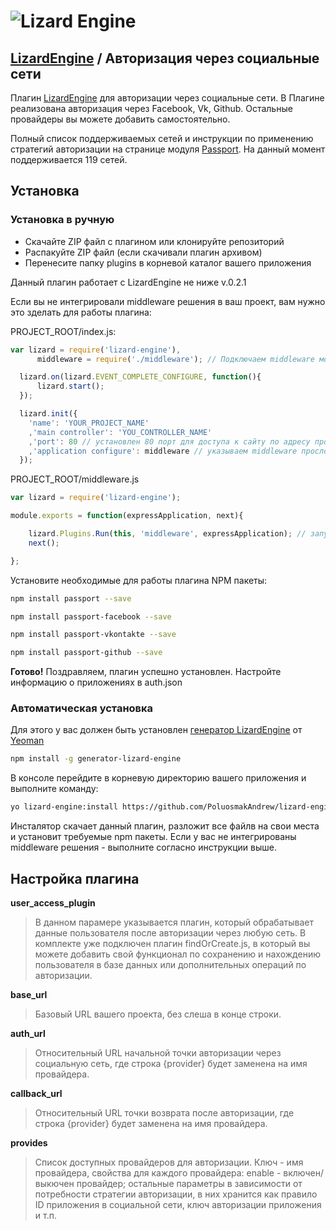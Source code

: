 ![Lizard Engine](http://i.imgur.com/mhamGKF.png)
===================================
## [LizardEngine](https://github.com/PoluosmakAndrew/lizard-engine) / Авторизация через социальные сети

Плагин [LizardEngine](https://github.com/PoluosmakAndrew/lizard-engine) для авторизации через социальные сети.
В Плагине реализована авторизация через Facebook, Vk, Github. Остальные провайдеры вы можете добавить самостоятельно.

Полный список поддерживаемых сетей и инструкции по применению стратегий авторизации на странице модуля [Passport](http://passportjs.org/guide/providers/).
На данный момент поддерживается 119 сетей.

## Установка

### Установка в ручную

* Скачайте ZIP файл с плагином или клонируйте репозиторий
* Распакуйте ZIP файл (если скачивали плагин архивом)
* Перенесите папку plugins в корневой каталог вашего приложения

Данный плагин работает с LizardEngine не ниже v.0.2.1

Если вы не интегрировали middleware решения в ваш проект, вам нужно это зделать для работы плагина:

PROJECT_ROOT/index.js:

```javascript
var lizard = require('lizard-engine'),
      middleware = require('./middleware'); // Подключаем middleware модуль

  lizard.on(lizard.EVENT_COMPLETE_CONFIGURE, function(){
      lizard.start();
  });

  lizard.init({
    'name': 'YOUR_PROJECT_NAME'
    ,'main controller': 'YOU_CONTROLLER_NAME'
    ,'port': 80 // установлен 80 порт для доступа к сайту по адресу прописанному в host (понадобится для тестирования)
    ,'application configure': middleware // указываем middleware прослойку
  });
```

PROJECT_ROOT/middleware.js

```javascript
var lizard = require('lizard-engine');

module.exports = function(expressApplication, next){

    lizard.Plugins.Run(this, 'middleware', expressApplication); // запускаем системный плагин для поиска middleware плагинов
    next();

};
```

Установите необходимые для работы плагина NPM пакеты:

```bash
npm install passport --save

npm install passport-facebook --save

npm install passport-vkontakte --save

npm install passport-github --save
```

**Готово!** Поздравляем, плагин успешно установлен. Настройте информацию о приложениях в auth.json

### Автоматическая установка

Для этого у вас должен быть установлен [генератор LizardEngine](https://github.com/PoluosmakAndrew/generator-lizard-engine) от [Yeoman](http://yeoman.io/)

```bash
npm install -g generator-lizard-engine
```

В консоле перейдите в корневую директорию вашего приложения и выполните команду:
```bash
yo lizard-engine:install https://github.com/PoluosmakAndrew/lizard-engine-social-auth.git
```

Инсталятор скачает данный плагин, разложит все файлв на свои места и установит требуемые npm пакеты.
Если у вас не интегрированы middleware решения - выполните согласно инструкции выше.

## Настройка плагина

**user_access_plugin**
> В данном парамере указывается плагин, который обрабатывает данные пользователя после авторизации через любую сеть. В комплекте уже подключен плагин findOrCreate.js, в который вы можете добавить свой функционал по сохранению и нахождению пользователя в базе данных или дополнительных операций по авторизации.

**base_url**
> Базовый URL вашего проекта, без слеша в конце строки.

**auth_url**
> Относительный URL начальной точки авторизации через социальную сеть, где строка {provider} будет заменена на имя провайдера.

**callback_url**
> Относительный URL точки возврата после авторизации, где строка {provider} будет заменена на имя провайдера.

**provides**
> Список доступных провайдеров для авторизации. Ключ - имя провайдера, свойства для каждого провайдера: enable - включен/выкючен провайдер; остальные параметры в зависимости от потребности стратегии авторизации, в них хранится как правило ID приложения в социальной сети, ключ авторизации приложения и т.п.
